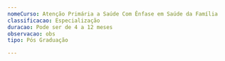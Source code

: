 ```yaml
---
nomeCurso: Atenção Primária a Saúde Com Ênfase em Saúde da Família
classificacao: Especialização
duracao: Pode ser de 4 a 12 meses
observacao: obs
tipo: Pós Graduação

---
```


